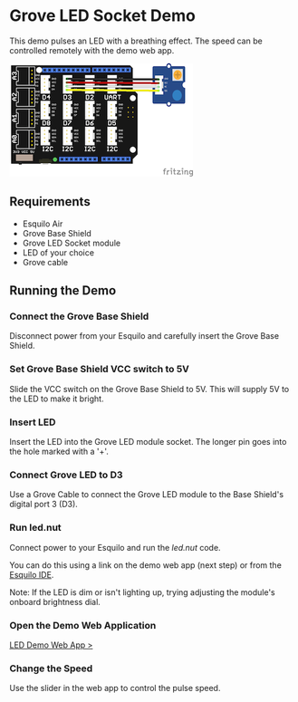 # Grove LED Socket Demo

This demo pulses an LED with a breathing effect. The speed can be controlled
remotely with the demo web app.

<img src="led.png" style="max-width: 450px;">

## Requirements

* Esquilo Air
* Grove Base Shield
* Grove LED Socket module
* LED of your choice 
* Grove cable

## Running the Demo

### Connect the Grove Base Shield

Disconnect power from your Esquilo and carefully insert the Grove Base Shield.

### Set Grove Base Shield VCC switch to 5V

Slide the VCC switch on the Grove Base Shield to 5V. This will supply 5V to the
LED to make it bright.

### Insert LED

Insert the LED into the Grove LED module socket. The longer pin goes into the
hole marked with a '+'.

### Connect Grove LED to D3

Use a Grove Cable to connect the Grove LED module to the Base Shield's digital
port 3 (D3).

### Run led.nut

Connect power to your Esquilo and run the *led.nut* code.

You can do this using a link on the demo web app (next step) or from the
[Esquilo IDE](/).

Note: If the LED is dim or isn't lighting up, trying adjusting the module's
onboard brightness dial.

### Open the Demo Web Application

[LED Demo Web App >](led.html)

### Change the Speed

Use the slider in the web app to control the pulse speed. 
